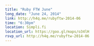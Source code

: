 ```yaml
---
title: "Ruby FTW June"
long_date: "June 24, 2014"
link: http://h4q.me/rubyftw-2014-06
time: "6:30pm"
location: Simpli.fi
location_url: https://goo.gl/maps/o34lH
rsvp_url: http://h4q.me/rubyftw-2014-06
---
```

